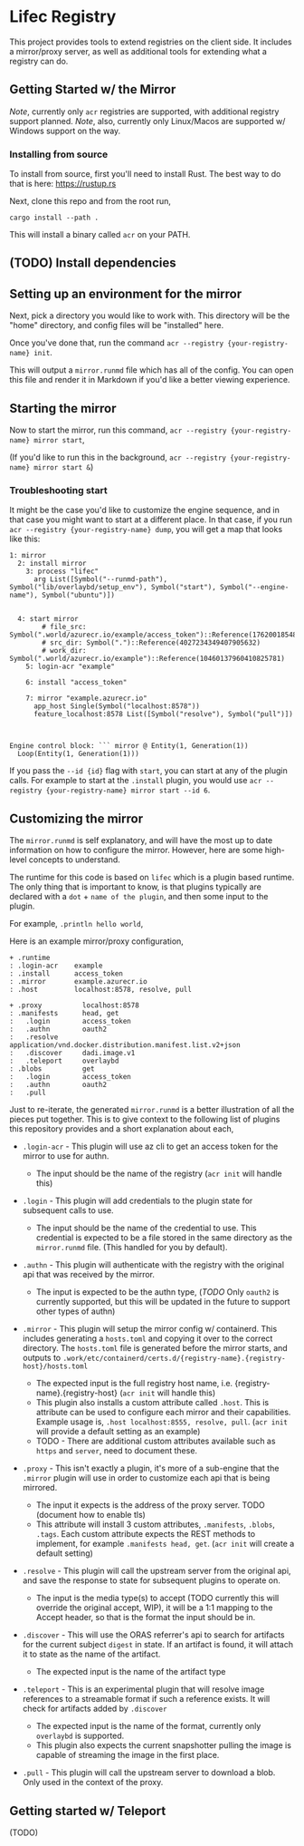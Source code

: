 # Lifec Registry 

This project provides tools to extend registries on the client side. It includes a mirror/proxy server, as well as additional tools for extending what a registry can do.

## Getting Started w/ the Mirror 

*Note*, currently only `acr` registries are supported, with additional registry support planned.
*Note*, also, currently only Linux/Macos are supported w/ Windows support on the way.

### Installing from source

To install from source, first you'll need to install Rust. The best way to do that is here: https://rustup.rs

Next, clone this repo and from the root run, 

```
cargo install --path .
```

This will install a binary called `acr` on your PATH. 

## (TODO) Install dependencies

## Setting up an environment for the mirror

Next, pick a directory you would like to work with. This directory will be the "home" directory, and config files
will be "installed" here. 

Once you've done that, run the command `acr --registry {your-registry-name} init`. 

This will output a `mirror.runmd` file which has all of the config. You can open this file and render it in Markdown if you'd like a better viewing experience.

## Starting the mirror

Now to start the mirror, run this command, `acr --registry {your-registry-name} mirror start`, 

(If you'd like to run this in the background, `acr --registry {your-registry-name} mirror start &`)

### Troubleshooting start

It might be the case you'd like to customize the engine sequence, and in that case you might want to start at a different place. In that case, if you run `acr --registry {your-registry-name} dump`, you will get a map that looks like this: 

```
1: mirror
  2: install mirror
    3: process "lifec"
      arg List([Symbol("--runmd-path"), Symbol("lib/overlaybd/setup_env"), Symbol("start"), Symbol("--engine-name"), Symbol("ubuntu")])


  4: start mirror
        # file_src: Symbol(".world/azurecr.io/example/access_token")::Reference(17620018548555559471)
        # src_dir: Symbol(".")::Reference(4027234349407905632)
        # work_dir: Symbol(".world/azurecr.io/example")::Reference(10460137960410825781)
    5: login-acr "example"

    6: install "access_token"

    7: mirror "example.azurecr.io"
      app_host Single(Symbol("localhost:8578"))
      feature_localhost:8578 List([Symbol("resolve"), Symbol("pull")])



Engine control block: ``` mirror @ Entity(1, Generation(1))
  Loop(Entity(1, Generation(1)))
```

If you pass the `--id {id}` flag with `start`, you can start at any of the plugin calls. For example to start at the `.install` plugin, you would use `acr --registry {your-registry-name} mirror start --id 6`.

## Customizing the mirror

The `mirror.runmd` is self explanatory, and will have the most up to date information on how to configure the mirror. However, here are some high-level concepts to understand.

The runtime for this code is based on `lifec` which is a plugin based runtime. The only thing that is important to know, is that plugins typically are declared with a `dot` + `name of the plugin`, and then some input to the plugin. 

For example, `.println hello world`,

Here is an example mirror/proxy configuration,

```
+ .runtime
: .login-acr    example
: .install      access_token
: .mirror       example.azurecr.io
: .host         localhost:8578, resolve, pull

+ .proxy          localhost:8578
: .manifests      head, get
:   .login        access_token
:   .authn        oauth2
:   .resolve      application/vnd.docker.distribution.manifest.list.v2+json
:   .discover     dadi.image.v1
:   .teleport     overlaybd
: .blobs          get
:   .login        access_token
:   .authn        oauth2
:   .pull         
```

Just to re-iterate, the generated `mirror.runmd` is a better illustration of all the pieces put together. This is to give context to the following list of plugins this repository provides and a short explanation about each, 

* `.login-acr` - This plugin will use az cli to get an access token for the mirror to use for authn.
    - The input should be the name of the registry (`acr init` will handle this)

* `.login` - This plugin will add credentials to the plugin state for subsequent calls to use. 
    - The input should be the name of the credential to use. This credential is expected to be a file stored in the same directory as the `mirror.runmd` file. (This handled for you by default). 

* `.authn` - This plugin will authenticate with the registry with the original api that was received by the mirror.
    - The input is expected to be the authn type, (*TODO* Only `oauth2` is currently supported, but this will be updated in the future to support other types of authn)

* `.mirror` - This plugin will setup the mirror config w/ containerd. This includes generating a `hosts.toml` and copying it over to the correct directory. The `hosts.toml` file is generated before the mirror starts, and outputs to `.work/etc/containerd/certs.d/{registry-name}.{registry-host}/hosts.toml` 
    - The expected input is the full registry host name, i.e. {registry-name}.{registry-host} (`acr init` will handle this)
    - This plugin also installs a custom attribute called `.host`. This is attribute can be used to configure each mirror and their capabilities. Example usage is, `.host localhost:8555, resolve, pull`. (`acr init` will provide a default setting as an example)
    - TODO - There are additional custom attributes available such as `https` and `server`, need to document these.

* `.proxy` - This isn't exactly a plugin, it's more of a sub-engine that the `.mirror` plugin will use in order to customize each api that is being mirrored. 
    - The input it expects is the address of the proxy server. TODO (document how to enable tls)
    - This attribute will install 3 custom attributes, `.manifests`, `.blobs`, `.tags`. Each custom attribute expects the REST methods to implement, for example `.manifests head, get`. (`acr init` will create a default setting)

* `.resolve` - This plugin will call the upstream server from the original api, and save the response to state for subsequent plugins to operate on. 
    - The input is the media type(s) to accept (TODO currently this will override the original accept, WIP), it will be a 1:1 mapping to the Accept header, so that is the format the input should be in.

* `.discover` - This will use the ORAS referrer's api to search for artifacts for the current subject `digest` in state. If an artifact is found, it will attach it to state as the name of the artifact. 
    - The expected input is the name of the artifact type 

* `.teleport` - This is an experimental plugin that will resolve image references to a streamable format if such a reference exists. It will check for artifacts added by `.discover`
    - The expected input is the name of the format, currently only `overlaybd` is supported. 
    - This plugin also expects the current snapshotter pulling the image is capable of streaming the image in the first place. 

* `.pull` - This plugin will call the upstream server to download a blob. Only used in the context of the proxy.

## Getting started w/ Teleport 

(TODO)